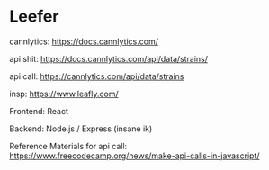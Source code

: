 # Leefer
cannlytics: https://docs.cannlytics.com/

api shit: https://docs.cannlytics.com/api/data/strains/

api call: https://cannlytics.com/api/data/strains

insp: https://www.leafly.com/

Frontend: React

Backend: Node.js / Express (insane ik)


Reference Materials for api call: https://www.freecodecamp.org/news/make-api-calls-in-javascript/
